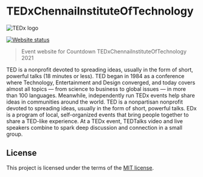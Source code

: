 # TEDxChennaiInstituteOfTechnology

![TEDx logo](https://user-images.githubusercontent.com/72182858/146773230-eedc3829-27cb-40ec-9452-a747a762e649.png)

[![Website status](https://img.shields.io/website-up-down-green-red/https/tedxjmi.netlify.com.svg?label=Website%20status&style=for-the-badge)](https://citchennai.github.io/tedx/)

> Event website for Countdown TEDxChennaiInstituteOfTechnology 2021

TED is a nonprofit devoted to spreading ideas, usually in the form of short, powerful talks (18 minutes or less). TED began in 1984 as a conference where Technology, Entertainment and Design converged, and today covers almost all topics — from science to business to global issues — in more than 100 languages. Meanwhile, independently run TEDx events help share ideas in communities around the world. TED is a nonpartisan nonprofit devoted to spreading ideas, usually in the form of short, powerful talks. EDx is a program of local, self-organized events that bring people together to share a TED-like experience. At a TEDx event, TEDTalks video and live speakers combine to spark deep discussion and connection in a small group.

## License

This project is licensed under the terms of the [MIT license](LICENSE).

